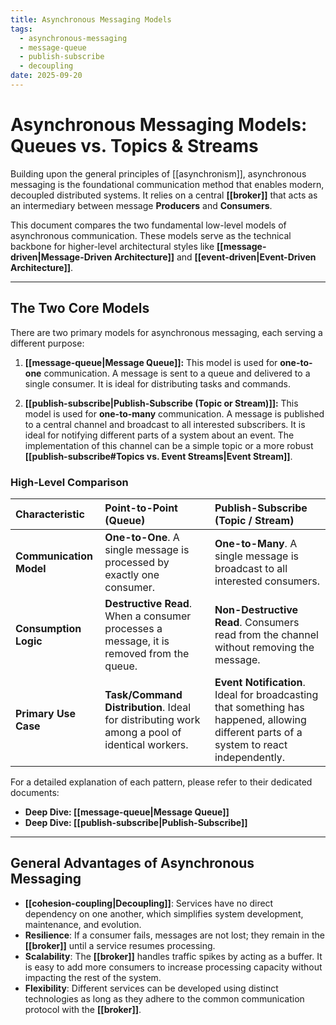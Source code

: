 ```yaml
---
title: Asynchronous Messaging Models
tags:
  - asynchronous-messaging
  - message-queue
  - publish-subscribe
  - decoupling
date: 2025-09-20
---
```

# Asynchronous Messaging Models: Queues vs. Topics & Streams

Building upon the general principles of [[asynchronism]], asynchronous messaging is the foundational communication method that enables modern, decoupled distributed systems. It relies on a central **[[broker]]** that acts as an intermediary between message **Producers** and **Consumers**.

This document compares the two fundamental low-level models of asynchronous communication. These models serve as the technical backbone for higher-level architectural styles like **[[message-driven|Message-Driven Architecture]]** and **[[event-driven|Event-Driven Architecture]]**.

---

## The Two Core Models

There are two primary models for asynchronous messaging, each serving a different purpose:

1.  **[[message-queue|Message Queue]]:** This model is used for **one-to-one** communication. A message is sent to a queue and delivered to a single consumer. It is ideal for distributing tasks and commands.

2.  **[[publish-subscribe|Publish-Subscribe (Topic or Stream)]]:** This model is used for **one-to-many** communication. A message is published to a central channel and broadcast to all interested subscribers. It is ideal for notifying different parts of a system about an event. The implementation of this channel can be a simple topic or a more robust **[[publish-subscribe#Topics vs. Event Streams|Event Stream]]**.

### High-Level Comparison

| Characteristic | **Point-to-Point (Queue)** | **Publish-Subscribe (Topic / Stream)** |
| :--- | :--- | :--- |
| **Communication Model** | **One-to-One**. A single message is processed by exactly one consumer. | **One-to-Many**. A single message is broadcast to all interested consumers. |
| **Consumption Logic** | **Destructive Read**. When a consumer processes a message, it is removed from the queue. | **Non-Destructive Read**. Consumers read from the channel without removing the message. |
| **Primary Use Case** | **Task/Command Distribution**. Ideal for distributing work among a pool of identical workers. | **Event Notification**. Ideal for broadcasting that something has happened, allowing different parts of a system to react independently. |

For a detailed explanation of each pattern, please refer to their dedicated documents:
*   **Deep Dive: [[message-queue|Message Queue]]**
*   **Deep Dive: [[publish-subscribe|Publish-Subscribe]]**

---

## General Advantages of Asynchronous Messaging

* **[[cohesion-coupling|Decoupling]]**: Services have no direct dependency on one another, which simplifies system development, maintenance, and evolution.
* **Resilience**: If a consumer fails, messages are not lost; they remain in the **[[broker]]** until a service resumes processing.
* **Scalability**: The **[[broker]]** handles traffic spikes by acting as a buffer. It is easy to add more consumers to increase processing capacity without impacting the rest of the system.
* **Flexibility**: Different services can be developed using distinct technologies as long as they adhere to the common communication protocol with the **[[broker]]**.